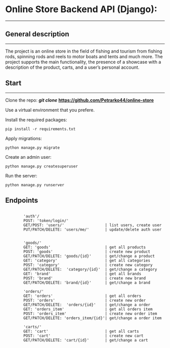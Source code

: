 # Online Store Backend API (Django): 
___
## General description
___
The project is an online store in the field of fishing and tourism from fishing rods, spinning rods and reels to motor boats and tents and much more. The project supports the main functionality, the presence of a showcase with a description of the product, carts, and a user’s personal account.
## Start
___
Clone the repo: ***git clone*** **https://github.com/Petrarko44/online-store**

Use a virtual environment that you prefere.

Install the required packages:
```shell
pip install -r requirements.txt
```
Apply migrations:
```shell
python manage.py migrate
```
Create an admin user:
```shell
python manage.py createsuperuser
```
Run the server:
```shell
python manage.py runserver
```
## Endpoints ##

```http request

        'auth'/
        POST: 'token/login/'        
        GET/POST: 'users/'                  | list users, create user
        PUT/PATCH/DELETE: 'users/me/'       | update/delete auth user
        

        'goods/' 
        GET: 'goods'                        | get all products
        POST: 'goods'                       | create new product
        GET/PATCH/DELETE: 'goods/{id}'      | get/change a product       
        GET: 'category'                     | get all categories
        POST: 'category'                    | create new category
        GET/PATCH/DELETE:  'category/{id}'  | get/change a category        
        GET: 'brand'                        | get all brands
        POST: 'brand'                       | create new brand
        GET/PATCH/DELETE: 'brand/{id}'      | get/change a brand

        'orders/'
        GET: 'orders'                       | get all orders
        POST: 'orders'                      | create new order
        GET/PATCH/DELETE:  'orders/{id}'    | get/change a order
        GET: 'orders_item'                  | get all orders item
        POST: 'orders_item'                 | create new order item
        GET/PATCH/DELETE: 'orders_item/{id}'| get/change a order item

        'carts/'
        GET: 'cart'                         | get all carts
        POST: 'cart'                        | create new cart
        GET/PATCH/DELETE: 'cart/{id}'       | get/change a cart
        
        
